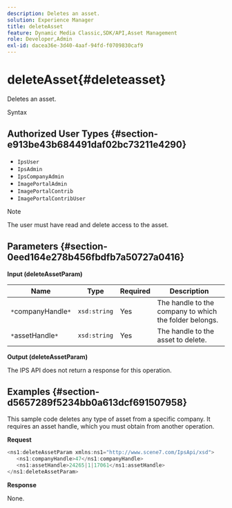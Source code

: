 ```yaml
---
description: Deletes an asset.
solution: Experience Manager
title: deleteAsset
feature: Dynamic Media Classic,SDK/API,Asset Management
role: Developer,Admin
exl-id: dacea36e-3d40-4aaf-94fd-f0709830caf9
---
```

# deleteAsset{#deleteasset}

Deletes an asset.

 Syntax 

## Authorized User Types {#section-e913be43b684491daf02bc73211e4290}

* `IpsUser` 
* `IpsAdmin` 
* `IpsCompanyAdmin` 
* `ImagePortalAdmin` 
* `ImagePortalContrib` 
* `ImagePortalContribUser`

>[!NOTE]
>
>The user must have read and delete access to the asset.

## Parameters {#section-0eed164e278b456fbdfb7a50727a0416}

**Input (deleteAssetParam)** 

|  Name  | Type  | Required  | Description  |
|---|---|---|---|
|  `*`companyHandle`*`  | `xsd:string`  | Yes  | The handle to the company to which the folder belongs.  |
|  `*`assetHandle`*`  | `xsd:string`  | Yes  | The handle to the asset to delete.  |

**Output (deleteAssetParam)**

The IPS API does not return a response for this operation.

## Examples {#section-d5657289f5234bb0a613dcf691507958}

This sample code deletes any type of asset from a specific company. It requires an asset handle, which you must obtain from another operation.

**Request** 

```java
<ns1:deleteAssetParam xmlns:ns1="http://www.scene7.com/IpsApi/xsd">
   <ns1:companyHandle>47</ns1:companyHandle>
   <ns1:assetHandle>24265|1|17061</ns1:assetHandle>
</ns1:deleteAssetParam>
```

**Response**

None.
